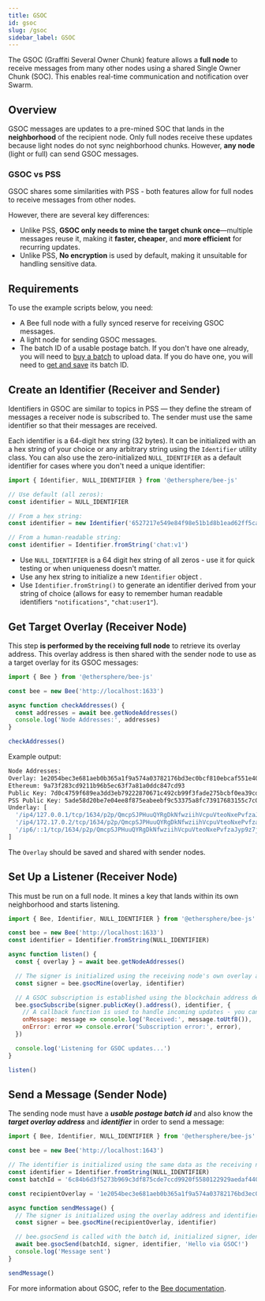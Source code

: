 ```yaml
---
title: GSOC
id: gsoc
slug: /gsoc
sidebar_label: GSOC
---
```



The GSOC (Graffiti Several Owner Chunk) feature allows a **full node** to receive messages from many other nodes using a shared Single Owner Chunk (SOC). This enables real-time communication and notification over Swarm.

## Overview

GSOC messages are updates to a pre-mined SOC that lands in the **neighborhood** of the recipient node. Only full nodes receive these updates because light nodes do not sync neighborhood chunks. However, **any node** (light or full) can send GSOC messages.

### GSOC vs PSS

GSOC shares some similarities with PSS - both features allow for full nodes to receive messages from other nodes. 

However, there are several key differences:

- Unlike PSS, **GSOC only needs to mine the target chunk once**—multiple messages reuse it, making it **faster, cheaper**, and **more efficient** for recurring updates.
- Unlike PSS, **No encryption** is used by default, making it unsuitable for handling sensitive data.


## Requirements

To use the example scripts below, you need:

- A Bee full node with a fully synced reserve for receiving GSOC messages.
- A light node for sending GSOC messages.
- The batch ID of a usable postage batch. If you don't have one already, you will need to [buy a batch](/docs/storage/#purchasing-storage) to upload data. If you do have one, you will need to [get and save](/docs/storage/#selecting-a-batch) its batch ID.

## Create an Identifier (Receiver and Sender)

Identifiers in GSOC are similar to topics in PSS — they define the stream of messages a receiver node is subscribed to. The sender must use the same identifier so that their messages are received.

Each identifier is a 64-digit hex string (32 bytes). It can be initialized with an a hex string of your choice or any arbitrary string using the `Identifier` utility class. You can also use the zero-initialized `NULL_IDENTIFIER` as a default identifier for cases where you don't need a unique identifier:


```js
import { Identifier, NULL_IDENTIFIER } from '@ethersphere/bee-js'

// Use default (all zeros):
const identifier = NULL_IDENTIFIER

// From a hex string:
const identifier = new Identifier('6527217e549e84f98e51b1d8b1ead62ff5cad59acd9713825754555d6975f103')

// From a human-readable string:
const identifier = Identifier.fromString('chat:v1')
```

- Use `NULL_IDENTIFIER` is a 64 digit hex string of all zeros - use it for quick testing or when uniqueness doesn't matter.
- Use any hex string to initialize a new `Identifier` object .
- Use `Identifier.fromString()` to generate an identifier derived from your string of choice (allows for easy to remember human readable identifiers `"notifications"`, `"chat:user1"`).

## Get Target Overlay (Receiver Node)

This step **is performed by the receiving full node** to retrieve its overlay address. This overlay address is then shared with the sender node to use as a target overlay for its GSOC messages:

```js
import { Bee } from '@ethersphere/bee-js'

const bee = new Bee('http://localhost:1633')

async function checkAddresses() {
  const addresses = await bee.getNodeAddresses()
  console.log('Node Addresses:', addresses)
}

checkAddresses()
```

Example output:

```bash
Node Addresses:
Overlay: 1e2054bec3e681aeb0b365a1f9a574a03782176bd3ec0bcf810ebcaf551e4070
Ethereum: 9a73f283cd9211b96b5ec63f7a81a0ddc847cd93
Public Key: 7d0c4759f689ea3dd3eb79222870671c492cb99f3fade275bcbf0ea39cd0ef6e25edd43c99985983e49aa528f3f2b6711085354a31acb4e7b03559b02ec868f0
PSS Public Key: 5ade58d20be7e04ee8f875eabeebf9c53375a8fc73917683155c7c0b572f47ef790daa3328f48482663954d12f6e4739f748572c1e86bfa89af99f17e7dd4d33
Underlay: [
  '/ip4/127.0.0.1/tcp/1634/p2p/QmcpSJPHuuQYRgDkNfwziihVcpuVteoNxePvfzaJyp9z7j',
  '/ip4/172.17.0.2/tcp/1634/p2p/QmcpSJPHuuQYRgDkNfwziihVcpuVteoNxePvfzaJyp9z7j',
  '/ip6/::1/tcp/1634/p2p/QmcpSJPHuuQYRgDkNfwziihVcpuVteoNxePvfzaJyp9z7j'
]
```

The `Overlay` should be saved and shared with sender nodes.

## Set Up a Listener (Receiver Node)

This must be run on a full node. It mines a key that lands within its own neighborhood and starts listening.

```js
import { Bee, Identifier, NULL_IDENTIFIER } from '@ethersphere/bee-js'

const bee = new Bee('http://localhost:1633')
const identifier = Identifier.fromString(NULL_IDENTIFIER)

async function listen() {
  const { overlay } = await bee.getNodeAddresses()

  // The signer is initialized using the receiving node's own overlay and chosen identifier
  const signer = bee.gsocMine(overlay, identifier)

  // A GSOC subscription is established using the blockchain address derived from the signer and the identifier
  bee.gsocSubscribe(signer.publicKey().address(), identifier, {
    // A callback function is used to handle incoming updates - you can include your application logic here
    onMessage: message => console.log('Received:', message.toUtf8()),
    onError: error => console.error('Subscription error:', error),
  })

  console.log('Listening for GSOC updates...')
}

listen()
```

## Send a Message (Sender Node)

The sending node must have a ***usable postage batch id*** and also know the ***target overlay address*** and ***identifier*** in order to send a message: 

```js
import { Bee, Identifier, NULL_IDENTIFIER } from '@ethersphere/bee-js'

const bee = new Bee('http://localhost:1643')

// The identifier is initialized using the same data as the receiving node
const identifier = Identifier.fromString(NULL_IDENTIFIER)
const batchId = '6c84b6d3f5273b969c3df875cde7ccd9920f5580122929aedaf440bfe4484405'

const recipientOverlay = '1e2054bec3e681aeb0b365a1f9a574a03782176bd3ec0bcf810ebcaf551e4070'

async function sendMessage() {
  // The signer is initialized using the overlay address and identifier shared by the receiving node 
  const signer = bee.gsocMine(recipientOverlay, identifier)

  // bee.gsocSend is called with the batch id, initialized signer, identifier, and message payload in order to send a GSOC message
  await bee.gsocSend(batchId, signer, identifier, 'Hello via GSOC!')
  console.log('Message sent')
}

sendMessage()
```

For more information about GSOC, refer to the [Bee documentation](https://docs.ethswarm.org/docs/develop/tools-and-features/gsoc).

